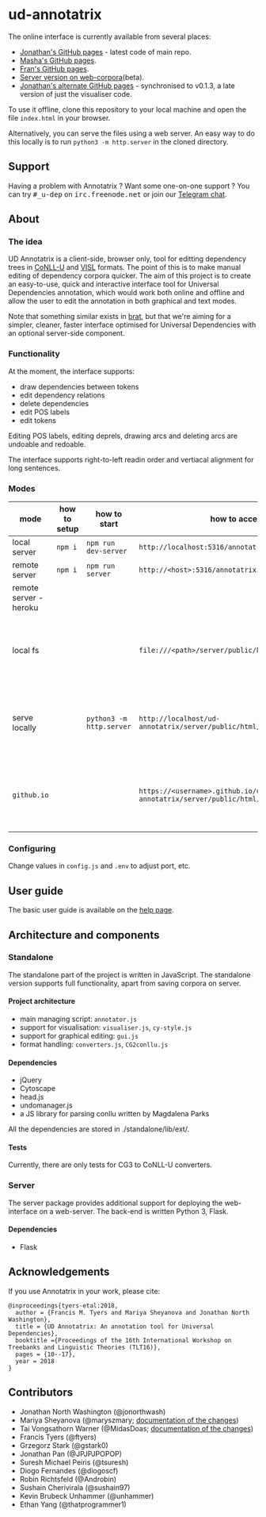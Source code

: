 # ud-annotatrix

The online interface is currently available from several places:

* [Jonathan's GitHub pages](https://jonorthwash.github.io/ud-annotatrix/) - latest code of main repo.
* [Masha's GitHub pages](https://maryszmary.github.io/ud-annotatrix/standalone/annotator.html).
* [Fran's GitHub pages](https://ftyers.github.io/ud-annotatrix/).
* [Server version on web-corpora](http://web-corpora.net/wsgi3/annotatrix/)(beta).
* [Jonathan's alternate GitHub pages](https://jonorthwash.github.io/visualiser.html) - synchronised to v0.1.3, a late version of just the visualiser code.

To use it offline, clone this repository to your local machine and open the file `index.html` in your browser.

Alternatively, you can serve the files using a web server.  An easy way to do this locally is to run `python3 -m http.server` in the cloned directory.

## Support

Having a problem with Annotatrix ? Want some one-on-one support ? You can try <tt>#_u-dep</tt> on <tt>irc.freenode.net</tt> or
join our [Telegram chat](https://t.me/joinchat/EWWgMhGXARzxvgO5AzI0ew).

## About

### The idea

UD Annotatrix is a client-side, browser only, tool for editting dependency trees in [CoNLL-U](http://universaldependencies.org/format.html) and [VISL](http://beta.visl.sdu.dk/cg3/single/#streamformats) formats.  The point of this is to make manual editing of dependency corpora quicker. The aim of this project is to create an easy-to-use, quick and interactive interface tool for Universal Dependencies annotation, which would work both online and offline and allow the user to edit the annotation in both graphical and text modes.

Note that something similar exists in [brat](http://brat.nlplab.org), but that we're aiming for a simpler, cleaner, faster interface optimised for Universal Dependencies with an optional server-side component.

### Functionality

At the moment, the interface supports:
* draw dependencies between tokens
* edit dependency relations
* delete dependencies
* edit POS labels
* edit tokens

Editing POS labels, editing deprels, drawing arcs and deleting arcs are undoable and redoable.

The interface supports right-to-left readin order and vertiacal alignment for long sentences.

### Modes

|     mode     | how to setup |    how to start      | how to access |  features   | limitations |
|--------------|--------------|----------------------|---------------|-------------|-------------|
| local server | `npm i`       | `npm run dev-server` | `http://localhost:5316/annotatrix.html` | collaborative editing |             |
| remote server| `npm i`       | `npm run server`     | `http://<host>:5316/annotatrix.html` | collaborative editing |             |
| remote server - heroku |    |                      |               |              |             |
| local fs     |              |                      | `file:///<path>/server/public/html/annotatrix.html` |  | no database, no GitHub integration, no collaborative editing |
| serve locally|              | `python3 -m http.server` | `http://localhost/ud-annotatrix/server/public/html/annotatrix.html` |  | no database, no GitHub integration, no collaborative editing |
| `github.io`  |              |                      | `https://<username>.github.io/ud-annotatrix/server/public/html/annotatrix.html` |  | no database, no GitHub integration, no collaborative editing |

### Configuring

Change values in `config.js` and `.env` to adjust port, etc.

## User guide

The basic user guide is available on the [help page](https://maryszmary.github.io/ud-annotatrix/standalone/help.html).

## Architecture and components


### Standalone

The standalone part of the project is written in JavaScript. The standalone version supports full functionality, apart from saving corpora on server.

#### Project architecture

* main managing script: `annotator.js`
* support for visualisation: `visualiser.js`, `cy-style.js`
* support for graphical editing: `gui.js`
* format handling: `converters.js`, `CG2conllu.js`

#### Dependencies

* jQuery
* Cytoscape
* head.js
* undomanager.js
* a JS library for parsing conllu written by Magdalena Parks

All the dependencies are stored in ./standalone/lib/ext/.

#### Tests

Currently, there are only tests for CG3 to CoNLL-U converters.

### Server

The server package provides additional support for deploying the web-interface on a web-server. The back-end is written Python 3, Flask.

#### Dependencies

* Flask

## Acknowledgements

If you use Annotatrix in your work, please cite:

```
@inproceedings{tyers-etal:2018,
  author = {Francis M. Tyers and Mariya Sheyanova and Jonathan North Washington},
  title = {UD Annotatrix: An annotation tool for Universal Dependencies},
  booktitle ={Proceedings of the 16th International Workshop on Treebanks and Linguistic Theories (TLT16)},
  pages = {10--17},
  year = 2018
}
```

## Contributors

* Jonathan North Washington (@jonorthwash)
* Mariya Sheyanova (@maryszmary; [documentation of the changes](http://wiki.apertium.org/wiki/UD_annotatrix/UD_annotatrix_at_GSoC_2017))
* Tai Vongsathorn Warner (@MidasDoas; [documentation of the changes](https://wikis.swarthmore.edu/ling073/User:Twarner2/Final_project))
* Francis Tyers (@ftyers)
* Grzegorz Stark (@gstark0)
* Jonathan Pan (@JPJPJPOPOP)
* Suresh Michael Peiris (@tsuresh)
* Diogo Fernandes (@diogoscf)
* Robin Richtsfeld (@Androbin)
* Sushain Cherivirala (@sushain97)
* Kevin Brubeck Unhammer (@unhammer)
* Ethan Yang (@thatprogrammer1)
